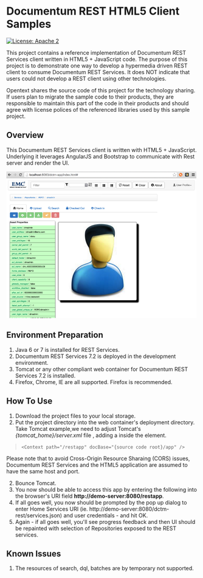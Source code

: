Documentum REST HTML5 Client Samples
=========

[![License: Apache 2](https://img.shields.io/badge/license-Apache%202.0-brightgreen.svg)](http://www.apache.org/licenses/LICENSE-2.0)

This project contains a reference implementation of Documentum REST Services client written in HTML5 + JavaScript code.
The purpose of this project is to demonstrate one way to develop a hypermedia driven REST client to consume Documentum
REST Services. It does NOT indicate that users could not develop a REST client using other technologies.

Opentext shares the source code of this project for the technology sharing. If users plan to migrate the sample code to their
products, they are responsible to maintain this part of the code in their products and should agree with license polices
of the referenced libraries used by this sample project.
  
## Overview
This Documentum REST Services client is written with HTML5 + JavaScript. Underlying it leverages AngularJS and Bootstrap 
to communicate with Rest server and render the UI. 

<img src="/resources/dctm-rest-html5.png?raw=true" width="500">

## Environment Preparation
1. Java 6 or 7 is installed for REST Services. 
2. Documentum REST Services 7.2 is deployed in the development environment.
3. Tomcat or any other compliant web container for Documentum REST Services 7.2 is installed.
3. Firefox, Chrome, IE are all supported. Firefox is recommended.

## How To Use
1. Download the project files to your local storage.
2. Put the project directory into the web container's deployment directory.
	Take Tomcat example,we need to adjust Tomcat's *{tomcat_home}/server.xml* file , adding a <context> inside the <Host> element.

>     <Context path="/restapp" docBase="{source code root}/app" />

Please note that to avoid Cross-Origin Resource Sharaing (CORS) issues, Documentum REST Services and the HTML5 application are assumed to have the same host and port.

2. Bounce Tomcat.
3. You now should be able to access this app by entering the following into the browser's URI field **http://demo-server:8080/restapp**.
4. If all goes well, you now should be prompted by the pop up dialog to enter Home Services URI
(ie. http://demo-server:8080/dctm-rest/services.json) and user credentials - and hit OK.
5. Again - if all goes well, you'll see progress feedback and then UI should be repainted with selection of Repositories
exposed to the REST services.

## Known Issues
1. The resources of search, dql, batches are by temporary not supported.
